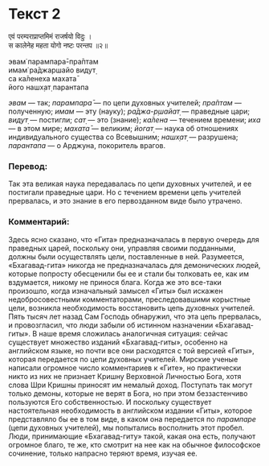 # Текст 2

एवं परम्पराप्राप्तमिमं राजर्षयो विदुः ।  
स कालेनेह महता योगो नष्टः परन्तप ॥२॥

эвам̇ парампара̄-пра̄птам  
имам̇ ра̄джаршайо видут̣  
са ка̄ленеха махата̄  
його нашх̣ат̣ парантапа

_эвам_ — так; _парампара̄_ — по цепи духовных учителей; _пра̄птам_ — полученную; _имам_ — эту (науку); _ра̄джа-р̣шайат̣_ — праведные цари; _видут̣_ — постигли; _сат̣_ — это (знание); _ка̄лена_ — течением времени; _иха_ — в этом мире; _махата̄_ — великим; _йогат̣_ — наука об отношениях индивидуального существа со Всевышним; _нашх̣ат̣_ — разрушена; _парантапа_ — о Арджуна, покоритель врагов.

### Перевод:

Так эта великая наука передавалась по цепи духовных учителей, и ее постигали праведные цари. Но с течением времени цепь учителей прервалась, и это знание в его первозданном виде было утрачено.

### Комментарий:

Здесь ясно сказано, что «Гита» предназначалась в первую очередь для праведных царей, поскольку они, управляя своими подданными, должны были осуществлять цели, поставленные в ней. Разумеется, «Бхагавад-гита» никогда не предназначалась для демонических людей, которые попросту обесценили бы ее и стали бы толковать ее, как им вздумается, никому не принося блага. Когда же это все-таки произошло, когда изначальный замысел «Гиты» был искажен недобросовестными комментаторами, преследовавшими корыстные цели, возникла необходимость восстановить цепь духовных учителей. Пять тысяч лет назад Сам Господь обнаружил, что эта цепь прервалась, и провозгласил, что люди забыли об истинном назначении «Бхагавад-гиты». В наше время сложилась аналогичная ситуация: сейчас существует множество изданий «Бхагавад-гиты», особенно на английском языке, но почти все они расходятся с той версией «Гиты», которая передается по цепи духовных учителей. Мирские ученые написали огромное число комментариев к «Гите», но практически никто из них не признает Кришну Верховной Личностью Бога, хотя слова Шри Кришны приносят им немалый доход. Поступать так могут только демоны, которые не верят в Бога, но при этом беззастенчиво пользуются Его собственностью. И поскольку существует настоятельная необходимость в английском издании «Гиты», которое представляло бы ее в том виде, в каком она передается по _парампаре_ (цепи духовных учителей), мы попытались восполнить этот пробел. Люди, принимающие «Бхагавад-гиту» такой, какая она есть, получают огромное благо, те же, кто смотрит на нее как на обычное философское сочинение, только напрасно теряют время, изучая ее.